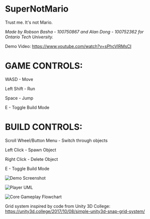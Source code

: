 # SuperNotMario
 
Trust me. It's not Mario.

_Made by Robson Basha - 100750867 and Alan Dong - 100752362 for Ontario Tech University._

Demo Video: https://www.youtube.com/watch?v=sPhcVlRMsCI
 
# GAME CONTROLS:
 
WASD - Move

Left Shift - Run

Space - Jump

E - Toggle Build Mode

# BUILD CONTROLS:

Scroll Wheel/Button Menu - Switch through objects

Left Click - Spawn Object

Right Click - Delete Object

E - Toggle Build Mode
 
![Demo Screenshot](https://cdn.discordapp.com/attachments/647203749349031940/902341732472094810/screenshot.png)

![Player UML](https://cdn.discordapp.com/attachments/647203749349031940/902341747877765170/player-uml.png)

![Core Gameplay Flowchart](https://cdn.discordapp.com/attachments/647203749349031940/902349856885047317/Flowchart-1.png)

Grid system inspired by code from Unity 3D College: https://unity3d.college/2017/10/08/simple-unity3d-snap-grid-system/

